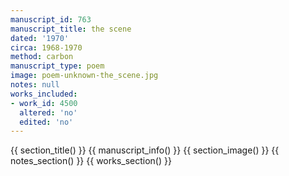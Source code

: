 ```yaml
---
manuscript_id: 763
manuscript_title: the scene
dated: '1970'
circa: 1968-1970
method: carbon
manuscript_type: poem
image: poem-unknown-the_scene.jpg
notes: null
works_included:
- work_id: 4500
  altered: 'no'
  edited: 'no'
---
```


{{ section_title() }}
{{ manuscript_info() }}
{{ section_image() }}
{{ notes_section() }}
{{ works_section() }}
